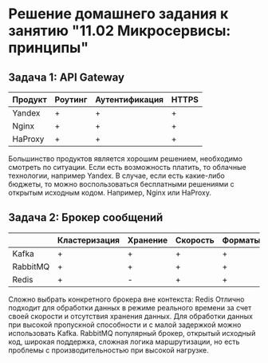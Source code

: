 
# Решение домашнего задания к занятию "11.02 Микросервисы: принципы"

## Задача 1: API Gateway 

| Продукт | Роутинг | Аутентификация | HTTPS |
|---------|---------|----------------|-------|
| Yandex  |       +        |       +        | +     |
| Nginx   |       +        |       +        | +     |
| HaProxy |       +        |       +        | +     |

Большинство продуктов является хорошим решением, необходимо смотреть по ситуации. Если есть возможность платить, то облачные технологии, например Yandex. В случае, если есть какие-либо бюджеты, то можно воспользоваться бесплатными решениями с открытым исходным кодом. Например, Nginx или HaProxy.

## Задача 2: Брокер сообщений

|          | Кластеризация | Хранение | Скорость | Форматы | Права | Простота |
|----------|---------------|----------|--------|---------|-------|----------|
| Kafka    |       +       | +        |    +   |    +    |   +   | +        |
| RabbitMQ |       +       | +        |    +   |    +    |   +   | +        |
| Redis    |       +       | -        |    +   |    +    |   +   | +        |

Сложно выбрать конкретного брокера вне контекста:
Redis Отлично подходит для обработки данных в режиме реального времени за счет своей скорости и отсутствия хранения данных.
Для обработки данных при высокой пропускной способности и с малой задержкой можно использовать Kafka.
RabbitMQ популярный брокер, открытый исходный код, широкая поддержка, сложная логика маршрутизации, но есть проблемы с производительностью при высокой нагрузке.
